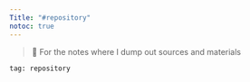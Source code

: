 ```yaml
---
Title: "#repository"
notoc: true
---
```


> 🐶 For the notes where I dump out sources and materials


```query
tag: repository
```